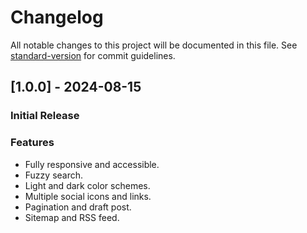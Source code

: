 # Changelog

All notable changes to this project will be documented in this file. See [standard-version](https://github.com/conventional-changelog/standard-version) for commit guidelines.

## [1.0.0] - 2024-08-15

### Initial Release

### Features

- Fully responsive and accessible.
- Fuzzy search.
- Light and dark color schemes.
- Multiple social icons and links.
- Pagination and draft post.
- Sitemap and RSS feed.
